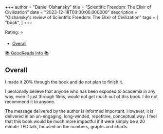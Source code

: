 +++
author = "Daniel Olshansky"
title = "Scientific Freedom: The Elixir of Civilization"
date = "2023-12-18T00:00:00.000000"
description = "Olshansky's review of Scientific Freedom: The Elixir of Civilization"
tags = [
    "book",
]
+++

Rating: ⭐

- [Overall](#overall)

[📚 GoodReads Info 📚](https://www.goodreads.com/book/show/55520463-scientific-freedom)

## Overall

I made it 20% through the book and do not plan to finish it.

I personally believe that anyone who has been exposed to academia in any way,
even if just through films, would not get much out of this book. I do not
recommend it to anyone.

The message delivered by the author is informed important. However, it is delivered
in an un-engaging, long-winded, repetitive, conceptual way. I feel that this book
would be much more impactful if it were simply be a 20 minute TED talk,
focused on the numbers, graphs and charts.

